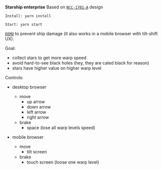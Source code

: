 **Starship enterprise** Based on [`NCC-1701-A`](https://en.wikipedia.org/wiki/USS_Enterprise_(NCC-1701-A)) design

`Install: yarn install`

`Start: yarn start`

[`DEMO`](https://build-fxwrpdjieg.now.sh/)
  to prevent ship damage (it also works in a mobile browser with tilt-shift UX).


Goal:

- collect stars to get more warp speed 
- avoid hard-to-see black holes (hey, they are caled black for reason)
- stars have higher value on higher warp level

Controls:

- desktop browser
    - move
        - up arrow
        - down arrow
        - left arrow
        - right arrow     
    - brake
        - space (lose all warp levels speed)   

- mobile browser
    - move
        - tilt screen
    - brake
        - touch screen (loose one warp level)
